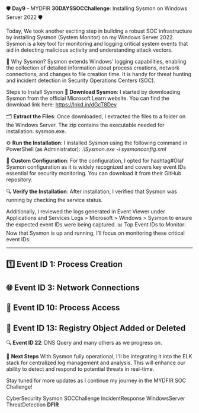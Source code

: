 🛡️ **Day9** - MYDFIR **30DAYSSOCChallenge**: Installing Sysmon on Windows Server 2022 🛡️

Today, We took another exciting step in building a robust SOC infrastructure by installing Sysmon (System Monitor) on my Windows Server 2022. Sysmon is a key tool for monitoring and logging critical system events that aid in detecting malicious activity and understanding attack vectors.

🎯 Why Sysmon?
Sysmon extends Windows' logging capabilities, enabling the collection of detailed information about process creations, network connections, and changes to file creation time. It is handy for threat hunting and incident detection in Security Operations Centers (SOC).

Steps to Install Sysmon
🔗 **Download Sysmon**:
I started by downloading Sysmon from the official Microsoft Learn website. You can find the download link here: https://lnkd.in/dGcT8Dey

🗂️ **Extract the Files**:
Once downloaded, I extracted the files to a folder on the Windows Server. The zip contains the executable needed for installation: sysmon.exe.

⚙️ **Run the Installation**:
I installed Sysmon using the following command in PowerShell (as Administrator): **.\Sysmon.exe* -i sysmonconfig.xml*

📝 **Custom Configuration**:
For the configuration, I opted for hashtag#Olaf Sysmon configuration as it is widely recognized and covers key event IDs essential for security monitoring. You can download it from their GitHub repository.

🔍 **Verify the Installation**:
After installation, I verified that Sysmon was running by checking the service status.
 
Additionally, I reviewed the logs generated in Event Viewer under Applications and Services Logs > Microsoft > Windows > Sysmon to ensure the expected event IDs were being captured.
📊 Top Event IDs to Monitor:
Now that Sysmon is up and running, I’ll focus on monitoring these critical event IDs:

---
1️⃣ **Event ID 1**: Process Creation
---
🌐 **Event ID 3**: Network Connections
---
🔑 **Event ID 10**: Process Access
---
📝 **Event ID 13**: Registry Object Added or Deleted
---
🔍 **Event ID 22**: DNS Query and many others as we progress on.

🚀 **Next Steps**
With Sysmon fully operational, I'll be integrating it into the ELK stack for centralized log management and analysis. This will enhance our ability to detect and respond to potential threats in real-time.

Stay tuned for more updates as I continue my journey in the MYDFIR SOC Challenge!

CyberSecurity Sysmon SOCChallenge IncidentResponse WindowsServer ThreatDetection **DFIR**
